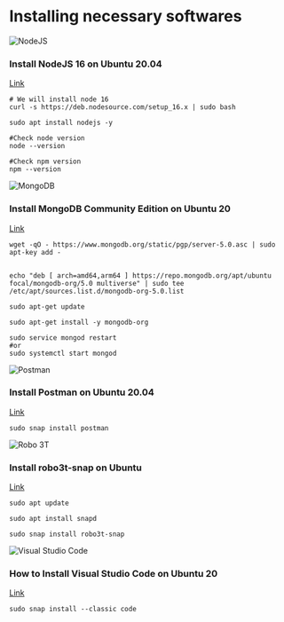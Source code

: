 # Installing necessary softwares

![NodeJS](https://upload.wikimedia.org/wikipedia/commons/thumb/7/7e/Node.js_logo_2015.svg/2560px-Node.js_logo_2015.svg.png)

### Install NodeJS 16 on Ubuntu 20.04

[Link](https://www.stewright.me/2022/01/tutorial-install-nodejs-16-on-ubuntu-20-04/)

```
# We will install node 16
curl -s https://deb.nodesource.com/setup_16.x | sudo bash

sudo apt install nodejs -y

#Check node version
node --version

#Check npm version
npm --version
```

![MongoDB](https://www.ictdemy.com/images/5728/mdb.png)

### Install MongoDB Community Edition on Ubuntu 20

[Link](https://www.mongodb.com/docs/manual/tutorial/install-mongodb-on-ubuntu/)

```
wget -qO - https://www.mongodb.org/static/pgp/server-5.0.asc | sudo apt-key add -


echo "deb [ arch=amd64,arm64 ] https://repo.mongodb.org/apt/ubuntu focal/mongodb-org/5.0 multiverse" | sudo tee /etc/apt/sources.list.d/mongodb-org-5.0.list

sudo apt-get update

sudo apt-get install -y mongodb-org

sudo service mongod restart
#or
sudo systemctl start mongod
```

![Postman](https://mms.businesswire.com/media/20200203005177/en/761650/22/postman-logo-vert-2018.jpg)

### Install Postman on Ubuntu 20.04

[Link](https://linuxize.com/post/how-to-install-postman-on-ubuntu-20-04/)

```
sudo snap install postman
```

![Robo 3T](https://images.g2crowd.com/uploads/product/image/large_detail/large_detail_f49ab27210b28cdaf3e3bd3f7d2d629f/robo3t.png)

### Install robo3t-snap on Ubuntu

[Link](https://snapcraft.io/install/robo3t-snap/ubuntu)

```
sudo apt update

sudo apt install snapd

sudo snap install robo3t-snap
```

![Visual Studio Code](https://yt3.ggpht.com/_q52i8bUAEvcb7JR4e-eNTv23y2A_wg5sCz0NC0GrGtcw1CRMWJSOPVHUDh_bngD0q4gMvVeoA=s900-c-k-c0x00ffffff-no-rj)

### How to Install Visual Studio Code on Ubuntu 20

[Link](https://linuxize.com/post/how-to-install-visual-studio-code-on-ubuntu-20-04/)

```
sudo snap install --classic code
```
